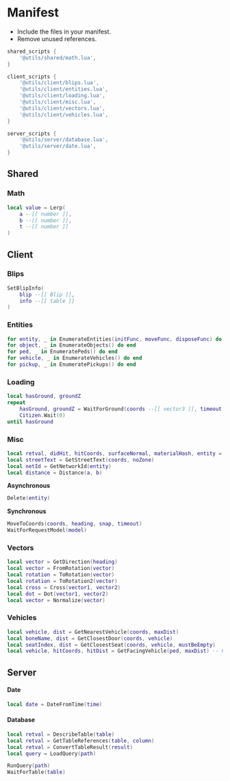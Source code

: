 # Manifest
- Include the files in your manifest.
- Remove unused references.
```Lua
shared_scripts {
	'@utils/shared/math.lua',
}

client_scripts {
	'@utils/client/blips.lua',
	'@utils/client/entities.lua',
	'@utils/client/loading.lua',
	'@utils/client/misc.lua',
	'@utils/client/vectors.lua',
	'@utils/client/vehicles.lua',
}

server_scripts {
	'@utils/server/database.lua',
	'@utils/server/date.lua',
}
```

## Shared
### Math
```Lua
local value = Lerp(
	a --[[ number ]],
	b --[[ number ]],
	t --[[ number ]]
)
```

## Client
### Blips
```Lua
SetBlipInfo(
	blip --[[ Blip ]],
	info --[[ table ]]
)
```

### Entities
```Lua
for entity, _ in EnumerateEntities(initFunc, moveFunc, disposeFunc) do end
for object, _ in EnumerateObjects() do end
for ped, _ in EnumeratePeds() do end
for vehicle, _ in EnumerateVehicles() do end
for pickup, _ in EnumeratePickups() do end
```

### Loading
```Lua
local hasGround, groundZ
repeat
	hasGround, groundZ = WaitForGround(coords --[[ vector3 ]], timeout --[[ number ]])
	Citizen.Wait(0)
until hasGround
```

### Misc
```Lua
local retval, didHit, hitCoords, surfaceNormal, materialHash, entity = Raycast(ignore)
local streetText = GetStreetText(coords, noZone)
local netId = GetNetworkId(entity)
local distance = Distance(a, b)
```
**Asynchronous**
```Lua
Delete(entity)
```

**Synchronous**
```Lua
MoveToCoords(coords, heading, snap, timeout)
WaitForRequestModel(model)
```

### Vectors
```Lua
local vector = GetDirection(heading)
local vector = FromRotation(vector)
local rotation = ToRotation(vector)
local rotation = ToRotation2(vector)
local cross = Cross(vector1, vector2)
local dot = Dot(vector1, vector2)
local vector = Normalize(vector)
```

### Vehicles
```Lua
local vehicle, dist = GetNearestVehicle(coords, maxDist)
local boneName, dist = GetClosestDoor(coords, vehicle)
local seatIndex, dist = GetClosestSeat(coords, vehicle, mustBeEmpty)
local vehicle, hitCoords, hitDist = GetFacingVehicle(ped, maxDist) -- Find the nearest vehicle that the ped is facing.
```

## Server
#### Date
```Lua
local date = DateFromTime(time)
```

#### Database
```Lua
local retval = DescribeTable(table)
local retval = GetTableReferences(table, column)
local retval = ConvertTableResult(result)
local query = LoadQuery(path)

RunQuery(path)
WaitForTable(table)
```